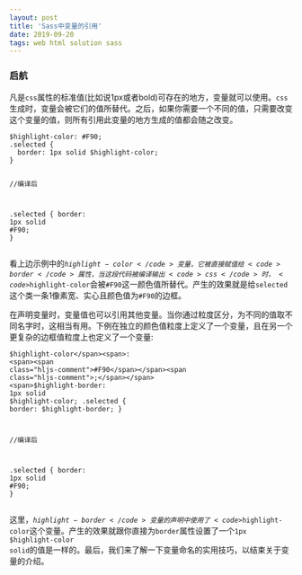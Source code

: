 ```yaml
---
layout: post
title: 'Sass中变量的引用'
date: 2019-09-20 
tags: web html solution sass
---
```


### 启航
<div class="content-intro view-box "><p></p><p>凡是<code>css</code>属性的标准值(比如说1px或者bold)可存在的地方，变量就可以使用。<code>css</code>生成时，变量会被它们的值所替代。之后，如果你需要一个不同的值，只需要改变这个变量的值，则所有引用此变量的地方生成的值都会随之改变。</p><pre><a class="code-copy right0" title="复制到剪切板"><i class="icon-copy"></i></a><code class="hljs php"><span>$highlight-color</span><span>: <span><span class="hljs-comment">#F90</span></span><span class="hljs-comment">;</span></span>
<span>.selected</span> {
  <span>border</span><span>: <span><span class="hljs-number">1</span>px</span> solid <span>$highlight-color</span>;</span>
}

<span><span class="hljs-comment">//编译后</span></span>

<span>.selected</span> {
  <span>border</span><span>: <span><span class="hljs-number">1</span>px</span> solid <span><span class="hljs-comment">#F90</span></span><span class="hljs-comment">;</span></span>
}
</code></pre><p>看上边示例中的<code>$highlight-color</code>变量，它被直接赋值给<code>border</code>属性，当这段代码被编译输出<code>css</code>时，<code>$highlight-color</code>会被<code>#F90</code>这一颜色值所替代。产生的效果就是给<code>selected</code>这个类一条1像素宽、实心且颜色值为<code>#F90</code>的边框。</p><p>在声明变量时，变量值也可以引用其他变量。当你通过粒度区分，为不同的值取不同名字时，这相当有用。下例在独立的颜色值粒度上定义了一个变量，且在另一个更复杂的边框值粒度上也定义了一个变量:</p><pre><a class="code-copy right0" title="复制到剪切板"><i class="icon-copy"></i></a><code class="hljs php"><span>$highlight-color</span><span>: <span><span class="hljs-comment">#F90</span></span><span class="hljs-comment">;</span></span>
<span>$highlight-border</span><span>: <span><span class="hljs-number">1</span>px</span> solid <span>$highlight-color</span>;</span>
<span>.selected</span> {
  <span>border</span><span>: <span>$highlight-border</span>;</span>
}

<span><span class="hljs-comment">//编译后</span></span>

<span>.selected</span> {
  <span>border</span><span>: <span><span class="hljs-number">1</span>px</span> solid <span><span class="hljs-comment">#F90</span></span><span class="hljs-comment">;</span></span>
}</code></pre><p>这里，<code>$highlight-border</code>变量的声明中使用了<code>$highlight-color</code>这个变量。产生的效果就跟你直接为<code>border</code>属性设置了一个<code>1px</code> <code>$highlight-color solid</code>的值是一样的。最后，我们来了解一下变量命名的实用技巧，以结束关于变量的介绍。</p><br></div>